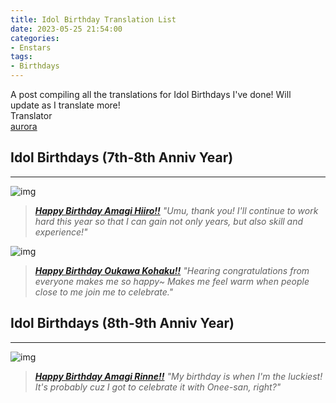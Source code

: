 ```yaml
---
title: Idol Birthday Translation List
date: 2023-05-25 21:54:00
categories:
- Enstars
tags:
- Birthdays
---
```


<div class="preview-wrapper reverse" style="--storyColor: #hex;--storyColor-rgb: r,g,b;--storyColor-h: hue;--storyColor-s: saturation%;--storyColor-l: lightness%;">
  <div class="grid-wrapper">
      <div class="preview-background" style="background-image: url('https://media.discordapp.net/attachments/1110345002015535124/1110364701495406704/Screenshot_2023-05-22_at_7.53.12_PM.png?width=1698&height=820')"></div>
      <div class="preview-box" style="background: calc(var(--card-background) + 2%)">
          <div class="info-area">
              <div class="synopsis" style="width: 90%;">
                A post compiling all the translations for Idol Birthdays I've done! Will update as I translate more!
              </div>
          </div>
          <div class="info-item tl">
              <div class="label">
                  Translator
              </div>
              <div class="value">
                  <a href="https://twitter.com/azurecrystalz">aurora</a>
              </div>
            </div>
        </div>
  </div>
</div>

<!-- more -->

<div style="margin-top: 3%">
  <style>
    [character] {
      --dark-mode: hsl(var(--hue), 30%, 30%);
      display: flex;
    }
    [character]::before {
      position: absolute;
      margin-left: 75px;
    }
    [character] p {
      max-width: calc(100% - 75px);
      margin-left: 75px;
      color: inherit;
    }
    :root[theme='dark'] [character] p {
      background: var(--dark-mode);
    }
    :root[theme='dark'] [character] p .thought {
      color: #9f9fff;
    }
    :root[theme='light'] [character] p {
      background: var(--light-mode);
    }
    [character] p:first-child {
      margin-top: 20px;
      border-top-left-radius: 0px;
    }
    [character] p:first-child::before {
      position: absolute;
      left: 0;
    }
    [character]::after {
      display: none;
      left: 65px;
      top: 37px;
    }
    .msr-narration {
      display: flex;
      align-items: center;
      margin: 20px 0px;
      gap: 5px;
    }
    .msr-narration::before {
      content: "";
      display: inline-block;
      background: var(--article-text);
      height: 1px;
      width: 15%;
    }
    .msr-narration p {
      margin: 0;
    }
    @media (max-width: 650px) {
    [character] p {
        margin:0 0 .4em 65px;
        padding: .72em;
        margin-left: 55px !important;
    }
    [character]::before,[character][hidden]::before,[character][unknown]::before {
        margin-left: 70px;
        margin-left: 55px !important;
    }
}    
  </style>

## Idol Birthdays (7th-8th Anniv Year)
***
![img](https://64.media.tumblr.com/7078f69a145d529517fa9c6225dfffb5/9577174aac879d5b-cc/s2048x3072/58e9de1d7148545533ded5d844508448d4ad7282.pnj)
> [***Happy Birthday Amagi Hiiro!!***](/2023/05/26/hiiro-bday-2023/)
> *"Umu, thank you! I'll continue to work hard this year so that I can gain not only years, but also skill and experience!"*

![img](https://64.media.tumblr.com/9e341469fa71e4ca5955b38b190266af/9be211a773aa867d-44/s2048x3072/c4c19e57471f2b7530a5ee6bc4717a5e821de48c.pnj)
> [***Happy Birthday Oukawa Kohaku!!***](/2023/05/25/haku-bday-2023/)
> *"Hearing congratulations from everyone makes me so happy~ Makes me feel warm when people close to me join me to celebrate."*

## Idol Birthdays (8th-9th Anniv Year)
***
![img](https://media.discordapp.net/attachments/1108590893398753353/1108631209342414949/IMG_4524.png?width=1698&height=784)
> [***Happy Birthday Amagi Rinne!!***](/2023/05/26/rinne-bday-2023/)
> *"My birthday is when I'm the luckiest! It's probably cuz I got to celebrate it with Onee-san, right?"*

  <!-- CONTENT GOES HERE -->

  <!-- 
  SPEECH BUBBLE FORMAT: 
  {% bubble [CHARACTER_FIRST_NAME] [ATTRIBUTE(optional)]}
    DIALOGUE TEXT HERE

    ADD A LINE SPACE FOR A NEW LINE

    <th>EMBED THOUGHT DIALOGUE WITH THESE TAGS</th>
  {% endbubble %}
  -->

  </div>
